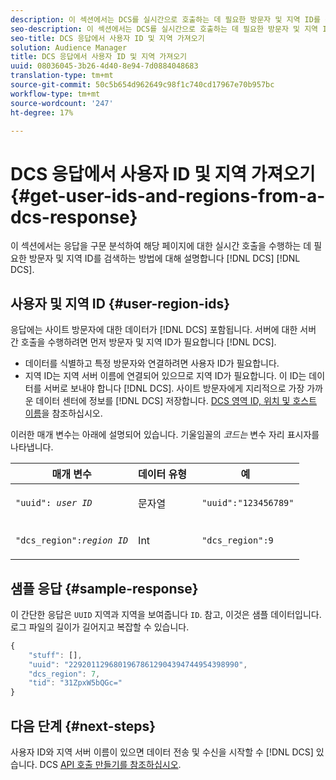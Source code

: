 ```yaml
---
description: 이 섹션에서는 DCS를 실시간으로 호출하는 데 필요한 방문자 및 지역 ID를 검색하기 위해 DCS 응답을 구문 분석하는 방법을 설명합니다.
seo-description: 이 섹션에서는 DCS를 실시간으로 호출하는 데 필요한 방문자 및 지역 ID를 검색하기 위해 DCS 응답을 구문 분석하는 방법을 설명합니다.
seo-title: DCS 응답에서 사용자 ID 및 지역 가져오기
solution: Audience Manager
title: DCS 응답에서 사용자 ID 및 지역 가져오기
uuid: 08036045-3b26-4d40-8e94-7d0884048683
translation-type: tm+mt
source-git-commit: 50c5b654d962649c98f1c740cd17967e70b957bc
workflow-type: tm+mt
source-wordcount: '247'
ht-degree: 17%

---
```



# DCS 응답에서 사용자 ID 및 지역 가져오기 {#get-user-ids-and-regions-from-a-dcs-response}

이 섹션에서는 응답을 구문 분석하여 해당 페이지에 대한 실시간 호출을 수행하는 데 필요한 방문자 및 지역 ID를 검색하는 방법에 대해 설명합니다 [!DNL DCS] [!DNL DCS].

## 사용자 및 지역 ID {#user-region-ids}

응답에는 사이트 방문자에 대한 데이터가 [!DNL DCS] 포함됩니다. 서버에 대한 서버 간 호출을 수행하려면 먼저 방문자 및 지역 ID가 필요합니다 [!DNL DCS].

* 데이터를 식별하고 특정 방문자와 연결하려면 사용자 ID가 필요합니다.
* 지역 ID는 지역 서버 이름에 연결되어 있으므로 지역 ID가 필요합니다. 이 ID는 데이터를 서버로 보내야 합니다 [!DNL DCS]. 사이트 방문자에게 지리적으로 가장 가까운 데이터 센터에 정보를 [!DNL DCS] 저장합니다. [DCS 영역 ID, 위치 및 호스트 이름](../../../api/dcs-intro/dcs-api-reference/dcs-regions.md)을 참조하십시오.

이러한 매개 변수는 아래에 설명되어 있습니다. 기울임꼴의 *코드는* 변수 자리 표시자를 나타냅니다.

<table id="table_822C02D5978348DCB7153001882D397C"> 
 <thead> 
  <tr> 
   <th colname="col1" class="entry"> 매개 변수 </th> 
   <th colname="col2" class="entry"> 데이터 유형 </th> 
   <th colname="col3" class="entry"> 예 </th> 
  </tr> 
 </thead>
 <tbody> 
  <tr> 
   <td colname="col1"> <p><code>"uuid": <i>user ID</i></code> </p> </td> 
   <td colname="col2"> <p>문자열 </p> </td> 
   <td colname="col3"> <p> <code> "uuid":"123456789"</code> </p> </td> 
  </tr> 
  <tr> 
   <td colname="col1"> <p><code>"dcs_region":<i>region ID</i></code> </p> </td> 
   <td colname="col2"> <p>Int </p> </td> 
   <td colname="col3"> <p> <code> "dcs_region":9</code> </p> </td> 
  </tr> 
 </tbody> 
</table>

## 샘플 응답 {#sample-response}

이 간단한 응답은 `UUID` 지역과 지역을 보여줍니다 `ID`. 참고, 이것은 샘플 데이터입니다. 로그 파일의 길이가 길어지고 복잡할 수 있습니다.

```js
{
    "stuff": [],
    "uuid": "22920112968019678612904394744954398990",
    "dcs_region": 7,
    "tid": "31ZpxW5bQGc="
}
```

## 다음 단계 {#next-steps}

사용자 ID와 지역 서버 이름이 있으면 데이터 전송 및 수신을 시작할 수 [!DNL DCS] 있습니다. DCS [API 호출 만들기를 참조하십시오](../../../api/dcs-intro/dcs-s2s/dcs-s2s-calls.md).
